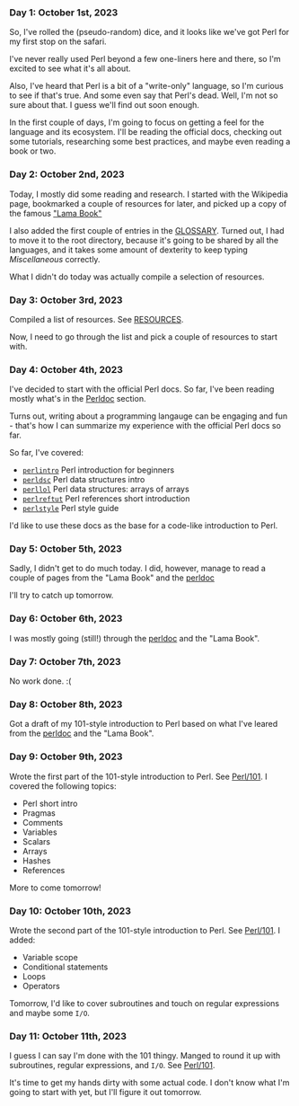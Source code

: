 ### **Day 1: October 1st, 2023**

So, I've rolled the (pseudo-random) dice, and it looks like we've got Perl for
my first stop on the safari.

I've never really used Perl beyond a few one-liners here and there, so I'm
excited to see what it's all about.

Also, I've heard that Perl is a bit of a "write-only" language, so I'm curious
to see if that's true.
And some even say that Perl's dead. Well, I'm not so sure about that. I guess
we'll find out soon enough.

In the first couple of days, I'm going to focus on getting a feel for the language
and its ecosystem. I'll be reading the official docs, checking out some tutorials,
researching some best practices, and maybe even reading a book or two.


### **Day 2: October 2nd, 2023**

Today, I mostly did some reading and research. I started with the Wikipedia page,
bookmarked a couple of resources for later, and picked up a copy of the famous
["Lama Book"](https://www.amazon.com/Learning-Perl-Making-Things-Possible/dp/1491954329)

I also added the first couple of entries in the [GLOSSARY](../GLOSSARY.md).
Turned out, I had to move it to the root directory, because it's going to be
shared by all the languages, and it takes some amount of dexterity to keep
typing _Miscellaneous_ correctly.

What I didn't do today was actually compile a selection of resources.

### **Day 3: October 3rd, 2023**

Compiled a list of resources. See [RESOURCES](./RESOURCES.md).

Now, I need to go through the list and pick a couple of resources to start with.

### **Day 4: October 4th, 2023**

I've decided to start with the official Perl docs. So far, I've been reading
mostly what's in the [Perldoc](https://perldoc.perl.org/perl#Overview) section.

Turns out, writing about a programming langauge can be engaging and fun - that's
how I can summarize my experience with the official Perl docs so far. 

So far, I've covered:

- [`perlintro`](https://perldoc.perl.org/perlintro) Perl introduction for beginners
- [`perldsc`](https://perldoc.perl.org/perldsc) Perl data structures intro
- [`perllol`](https://perldoc.perl.org/perllol) Perl data structures: arrays of arrays
- [`perlreftut`](https://perldoc.perl.org/perlreftut) Perl references short introduction
- [`perlstyle`](https://perldoc.perl.org/perlstyle) Perl style guide

I'd like to use these docs as the base for a code-like introduction to Perl.

### **Day 5: October 5th, 2023**

Sadly, I didn't get to do much today. I did, however, manage to read a couple of
pages from the "Lama Book" and the [perldoc](https://perldoc.perl.org/perl#Overview)

I'll try to catch up tomorrow.

### **Day 6: October 6th, 2023**

I was mostly going (still!) through the [perldoc](https://perldoc.perl.org/perl#Overview)
and the "Lama Book".

### **Day 7: October 7th, 2023**

No work done. :(

### **Day 8: October 8th, 2023**

Got a draft of my 101-style introduction to Perl based on what I've leared from
the [perldoc](https://perldoc.perl.org/perl#Overview) and the "Lama Book".

### **Day 9: October 9th, 2023**

Wrote the first part of the 101-style introduction to Perl. See [Perl/101](./101/README.md).
I covered the following topics:
- Perl short intro
- Pragmas
- Comments
- Variables
- Scalars
- Arrays
- Hashes
- References

More to come tomorrow!

### **Day 10: October 10th, 2023**

Wrote the second part of the 101-style introduction to Perl. See [Perl/101](./101/README.md).
I added:
- Variable scope
- Conditional statements
- Loops
- Operators

Tomorrow, I'd like to cover subroutines and touch on regular expressions and maybe
some `I/O`.

### **Day 11: October 11th, 2023**

I guess I can say I'm done with the 101 thingy. Manged to round it up with
subroutines, regular expressions, and `I/O`. See [Perl/101](./101/README.md).

It's time to get my hands dirty with some actual code. I don't know what I'm
going to start with yet, but I'll figure it out tomorrow.
